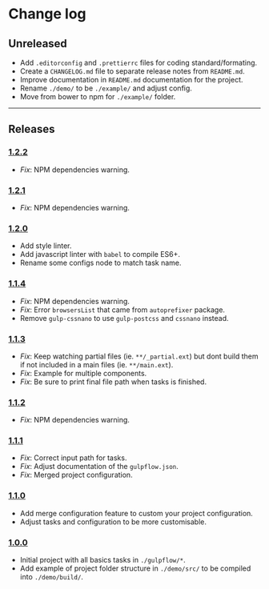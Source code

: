 # Change log

## Unreleased

- Add `.editorconfig` and `.prettierrc` files for coding standard/formating.
- Create a `CHANGELOG.md` file to separate release notes from `README.md`.
- Improve documentation in `README.md` documentation for the project.
- Rename `./demo/` to be `./example/` and adjust config.
- Move from bower to npm for `./example/` folder.

---

## Releases

### [1.2.2](https://github.com/Essomia/frontend-boilerplate/compare/1.2.1...1.2.2)

- _Fix_: NPM dependencies warning.

### [1.2.1](https://github.com/Essomia/frontend-boilerplate/compare/1.2.0...1.2.1)

- _Fix_: NPM dependencies warning.

### [1.2.0](https://github.com/Essomia/frontend-boilerplate/compare/1.1.4...1.2.0)

- Add style linter.
- Add javascript linter with `babel` to compile ES6+.
- Rename some configs node to match task name.

### [1.1.4](https://github.com/Essomia/frontend-boilerplate/compare/1.1.3...1.1.4)

- _Fix_: NPM dependencies warning.
- _Fix_: Error `browsersList` that came from `autoprefixer` package.
- Remove `gulp-cssnano` to use `gulp-postcss` and `cssnano` instead.

### [1.1.3](https://github.com/Essomia/frontend-boilerplate/compare/1.1.2...1.1.3)

- _Fix_: Keep watching partial files (ie. `**/_partial.ext`) but dont build them if not included in a main files (ie. `**/main.ext`).
- _Fix_: Example for multiple components.
- _Fix_: Be sure to print final file path when tasks is finished.

### [1.1.2](https://github.com/Essomia/frontend-boilerplate/compare/1.1.1...1.1.2)

- _Fix_: NPM dependencies warning.

### [1.1.1](https://github.com/Essomia/frontend-boilerplate/compare/1.1.0...1.1.1)

- _Fix_: Correct input path for tasks.
- _Fix_: Adjust documentation of the `gulpflow.json`.
- _Fix_: Merged project configuration.

### [1.1.0](https://github.com/Essomia/frontend-boilerplate/compare/1.0.0...1.1.0)

- Add merge configuration feature to custom your project configuration.
- Adjust tasks and configuration to be more customisable.

### [1.0.0](https://github.com/Essomia/frontend-boilerplate/tree/1.0.0)

- Initial project with all basics tasks in `./gulpflow/*`.
- Add example of project folder structure in `./demo/src/` to be compiled into `./demo/build/`.
